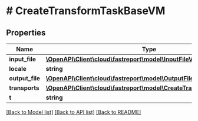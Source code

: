 # # CreateTransformTaskBaseVM

## Properties

Name | Type | Description | Notes
------------ | ------------- | ------------- | -------------
**input_file** | [**\OpenAPI\Client\cloud\fastreport\model\InputFileVM**](InputFileVM.md) |  | [optional]
**locale** | **string** |  | [optional]
**output_file** | [**\OpenAPI\Client\cloud\fastreport\model\OutputFileVM**](OutputFileVM.md) |  | [optional]
**transports** | [**\OpenAPI\Client\cloud\fastreport\model\CreateTransportTaskBaseVM[]**](CreateTransportTaskBaseVM.md) |  | [optional]
**t** | **string** |  |

[[Back to Model list]](../../README.md#models) [[Back to API list]](../../README.md#endpoints) [[Back to README]](../../README.md)
